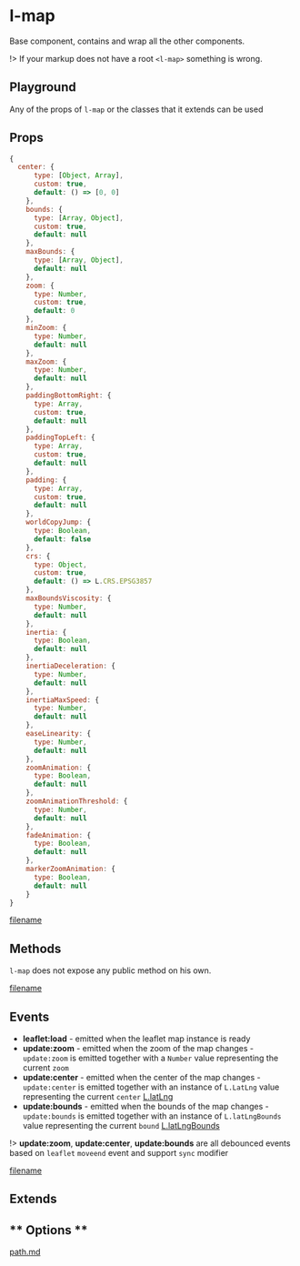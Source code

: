 # l-map

Base component, contains and wrap all the other components.

!> If your markup does not have a root `<l-map>` something is wrong.


## Playground
Any of the props of `l-map` or the classes that it extends can be used

<vuep template="#map-example"></vuep>

<script v-pre type="text/x-template" id="map-example">

<template>
  <div style="height: 100%; width: 100%">
    <div class="info" style="height: 15%">
      <span>Center: {{ center }}</span>
      <span>Zoom: {{ zoom }}</span>
      <span>Bounds: {{ bounds }}</span>
    </div>
    <l-map
      style="height: 80%; width: 100%"
      :zoom="zoom"
      :center="center"
      @update:zoom="zoomUpdated"
      @update:center="centerUpdated"
      @update:bounds="boundsUpdated"
    >
      <l-tile-layer :url="url"></l-tile-layer>
    </l-map>
  </div>
</template>

<script>

Vue.component('l-map', Vue2Leaflet.LMap)
Vue.component('l-tile-layer', Vue2Leaflet.LTileLayer)

export default {
  data () {
    return {
      url: 'http://{s}.tile.osm.org/{z}/{x}/{y}.png',
      zoom: 3,
      center: [47.413220, -1.219482],
      bounds: null
    };
  },
  methods: {
    zoomUpdated (zoom) {
      this.zoom = zoom;
    },
    centerUpdated (center) {
      this.center = center;
    },
    boundsUpdated (bounds) {
      this.bounds = bounds;
    }
  }
}
</script>
</script>

## Props

```js
{
  center: {
      type: [Object, Array],
      custom: true,
      default: () => [0, 0]
    },
    bounds: {
      type: [Array, Object],
      custom: true,
      default: null
    },
    maxBounds: {
      type: [Array, Object],
      default: null
    },
    zoom: {
      type: Number,
      custom: true,
      default: 0
    },
    minZoom: {
      type: Number,
      default: null
    },
    maxZoom: {
      type: Number,
      default: null
    },
    paddingBottomRight: {
      type: Array,
      custom: true,
      default: null
    },
    paddingTopLeft: {
      type: Array,
      custom: true,
      default: null
    },
    padding: {
      type: Array,
      custom: true,
      default: null
    },
    worldCopyJump: {
      type: Boolean,
      default: false
    },
    crs: {
      type: Object,
      custom: true,
      default: () => L.CRS.EPSG3857
    },
    maxBoundsViscosity: {
      type: Number,
      default: null
    },
    inertia: {
      type: Boolean,
      default: null
    },
    inertiaDeceleration: {
      type: Number,
      default: null
    },
    inertiaMaxSpeed: {
      type: Number,
      default: null
    },
    easeLinearity: {
      type: Number,
      default: null
    },
    zoomAnimation: {
      type: Boolean,
      default: null
    },
    zoomAnimationThreshold: {
      type: Number,
      default: null
    },
    fadeAnimation: {
      type: Boolean,
      default: null
    },
    markerZoomAnimation: {
      type: Boolean,
      default: null
    }
}
```

[filename](../props-notice.md ':include')

## Methods

`l-map` does not expose any public method on his own.

[filename](../methods-notice.md ':include')

## Events

* **leaflet:load** - emitted when the leaflet map instance is ready
* **update:zoom** - emitted when the zoom of the map changes - `update:zoom` is emitted together with a `Number` value representing the  current `zoom`
* **update:center** - emitted when the center of the map changes - `update:center` is emitted together with an instance of  `L.LatLng` value representing the  current `center` [L.latLng](https://leafletjs.com/reference-1.3.0.html#latlng)
* **update:bounds** - emitted when the bounds of the map changes - `update:bounds` is emitted together with an instance of  `L.latLngBounds` value representing the  current `bound` [L.latLngBounds](https://leafletjs.com/reference-1.3.0.html#latlngbounds)

!>  **update:zoom**, **update:center**, **update:bounds** are all debounced events based on `leaflet` `moveend` event and support `sync` modifier

[filename](../events-notice.md ':include')

## Extends

<!-- tabs:start -->

## ** Options **

[path.md](../../mixins/options.md ':include')

<!-- tabs:end -->
